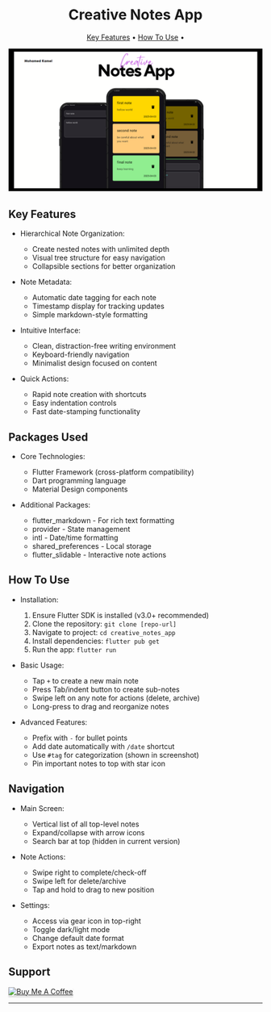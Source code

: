 <h1 align="center">
  Creative Notes App
</h1>
<p align="center">
  <a href="#key-features">Key Features</a> •
  <a href="#how-to-use">How To Use</a> •
</p>

<img src="assets/images/Screenshot 2025-04-03 215835.png" alt="Main Screenshot"></img>

## Key Features

* Hierarchical Note Organization:
  - Create nested notes with unlimited depth
  - Visual tree structure for easy navigation
  - Collapsible sections for better organization

* Note Metadata:
  - Automatic date tagging for each note
  - Timestamp display for tracking updates
  - Simple markdown-style formatting

* Intuitive Interface:
  - Clean, distraction-free writing environment
  - Keyboard-friendly navigation
  - Minimalist design focused on content

* Quick Actions:
  - Rapid note creation with shortcuts
  - Easy indentation controls
  - Fast date-stamping functionality

## Packages Used

* Core Technologies:
  - Flutter Framework (cross-platform compatibility)
  - Dart programming language
  - Material Design components

* Additional Packages:
  - flutter_markdown - For rich text formatting
  - provider - State management
  - intl - Date/time formatting
  - shared_preferences - Local storage
  - flutter_slidable - Interactive note actions

## How To Use

* Installation:
  1. Ensure Flutter SDK is installed (v3.0+ recommended)
  2. Clone the repository: `git clone [repo-url]`
  3. Navigate to project: `cd creative_notes_app`
  4. Install dependencies: `flutter pub get`
  5. Run the app: `flutter run`

* Basic Usage:
  - Tap `+` to create a new main note
  - Press Tab/indent button to create sub-notes
  - Swipe left on any note for actions (delete, archive)
  - Long-press to drag and reorganize notes

* Advanced Features:
  - Prefix with `-` for bullet points
  - Add date automatically with `/date` shortcut
  - Use `#tag` for categorization (shown in screenshot)
  - Pin important notes to top with star icon

## Navigation

* Main Screen:
  - Vertical list of all top-level notes
  - Expand/collapse with arrow icons
  - Search bar at top (hidden in current version)

* Note Actions:
  - Swipe right to complete/check-off
  - Swipe left for delete/archive
  - Tap and hold to drag to new position

* Settings:
  - Access via gear icon in top-right
  - Toggle dark/light mode
  - Change default date format
  - Export notes as text/markdown
 
  
## Support

<a href="https://buymeacoffee.com/mohamedmkaj" target="_blank"><img src="https://www.buymeacoffee.com/assets/img/custom_images/purple_img.png" alt="Buy Me A Coffee" style="height: 41px !important;width: 174px !important;box-shadow: 0px 3px 2px 0px rgba(190, 190, 190, 0.5) !important;-webkit-box-shadow: 0px 3px 2px 0px rgba(190, 190, 190, 0.5) !important;" ></a>


---
